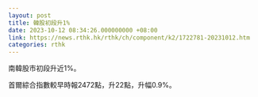 ```yaml
---
layout: post
title: 韓股初段升1%
date: 2023-10-12 08:34:26.000000000 +08:00
link: https://news.rthk.hk/rthk/ch/component/k2/1722781-20231012.htm
categories: rthk
---
```


南韓股市初段升近1%。

首爾綜合指數較早時報2472點，升22點，升幅0.9%。
